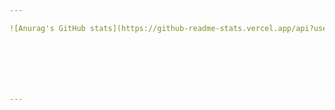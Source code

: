 ```yaml
---

![Anurag's GitHub stats](https://github-readme-stats.vercel.app/api?username=MuChili&show_icons=true&theme=transparent)







---
```

